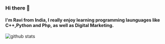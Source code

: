 ### Hi there 👋 

#### I'm Ravi from India, I really enjoy learning programming launguages like C++,Python and Php, as well as Digital Marketing.

![github stats](https://github-readme-stats.vercel.app/api?username=RAVI-SAINI-6666&show_icons=true&theme=radical)
